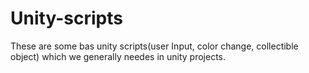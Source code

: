 # Unity-scripts
These are some bas unity scripts(user Input, color change, collectible object) which we generally needes in unity projects.
